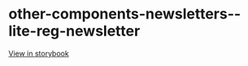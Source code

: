 # other-components-newsletters--lite-reg-newsletter

[View in storybook](https://raw.githack.com/Independent-Digital-News-and-Media-Ltd/indy-pwamp-sb/PR-2012-sb/index.html?path=/story/other-components-newsletters--lite-reg-newsletter)